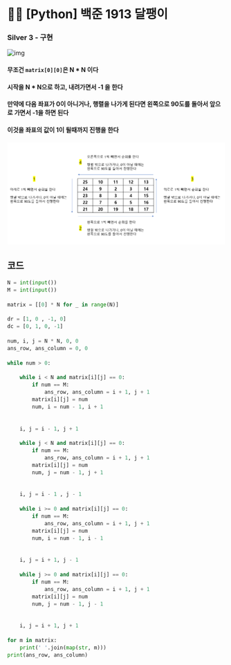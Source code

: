 # 🧑‍💻 [Python] 백준 1913 달팽이

### Silver 3 - 구현



![img](https://blog.kakaocdn.net/dn/cC1MR5/btr1QwKHa2P/iVlOamnCuGQNGj3KIqU18K/img.png)



#### 무조건 `matrix[0][0]`은 N * N 이다



#### 시작을 N * N으로 하고, 내려가면서 -1 을 한다



#### 만약에 다음 좌표가 0이 아니거나, 행렬을 나가게 된다면 왼쪽으로 90도를 돌아서 앞으로 가면서 -1을 하면 된다



#### 이것을 좌표의 값이 1이 될때까지 진행을 한다

#### 

![image-20230304072021265](42_백준_1913.assets/image-20230304072021265.png)



## 코드

```python
N = int(input())
M = int(input())

matrix = [[0] * N for _ in range(N)]

dr = [1, 0 , -1, 0]
dc = [0, 1, 0, -1]

num, i, j = N * N, 0, 0
ans_row, ans_column = 0, 0

while num > 0:

    while i < N and matrix[i][j] == 0:
        if num == M:
            ans_row, ans_column = i + 1, j + 1
        matrix[i][j] = num
        num, i = num - 1, i + 1

        
    i, j = i - 1, j + 1

    while j < N and matrix[i][j] == 0:
        if num == M:
            ans_row, ans_column = i + 1, j + 1
        matrix[i][j] = num
        num, j = num - 1, j + 1

    
    i, j = i - 1 , j - 1

    while i >= 0 and matrix[i][j] == 0:
        if num == M:
            ans_row, ans_column = i + 1, j + 1
        matrix[i][j] = num
        num, i = num - 1, i - 1

    
    i, j = i + 1, j - 1

    while j >= 0 and matrix[i][j] == 0:
        if num == M:
            ans_row, ans_column = i + 1, j + 1
        matrix[i][j] = num
        num, j = num - 1, j - 1


    i, j = i + 1, j + 1

for m in matrix:
    print(' '.join(map(str, m)))
print(ans_row, ans_column)
```




